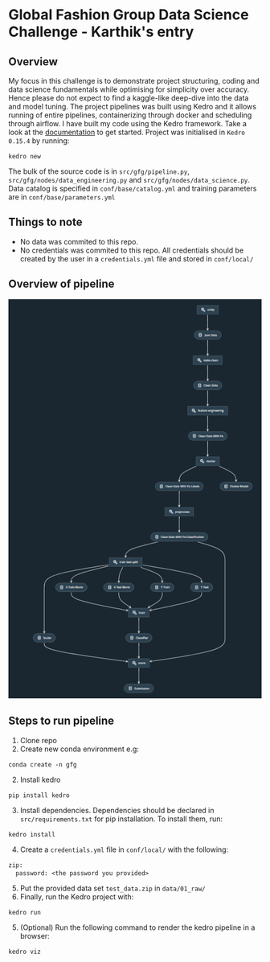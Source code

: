 # Global Fashion Group Data Science Challenge - Karthik's entry

## Overview
My focus in this challenge is to demonstrate project structuring, coding and data science fundamentals while optimising for simplicity over accuracy.
Hence please do not expect to find a kaggle-like deep-dive into the data and model tuning.
The project pipelines was built using Kedro and it allows running of entire pipelines, containerizing through docker and scheduling through airflow.
I have built my code using the Kedro framework. Take a look at the [documentation](https://kedro.readthedocs.io) to get started.
Project was initialised in `Kedro 0.15.4` by running:
```
kedro new
```
The bulk of the source code is in `src/gfg/pipeline.py`, `src/gfg/nodes/data_engineering.py` and `src/gfg/nodes/data_science.py`.
Data catalog is specified in `conf/base/catalog.yml` and training parameters are in `conf/base/parameters.yml`
## Things to note
 * No data was commited to this repo.
 * No credentials was commited to this repo. All credentials should be created by the user in a `credentials.yml` file and stored in `conf/local/`

## Overview of pipeline
![Pipeline](https://github.com/penguinpompom/gfg/blob/master/data/08_reporting/pipeline.PNG)

## Steps to run pipeline
1. Clone repo
2. Create new conda environment e.g:

```
conda create -n gfg 
```

2. Install kedro
```
pip install kedro
```

3. Install dependencies. Dependencies should be declared in `src/requirements.txt` for pip installation. To install them, run:
```
kedro install
```
4. Create a `credentials.yml` file in `conf/local/` with the following:
```
zip:
  password: <the password you provided>
```
5. Put the provided data set `test_data.zip` in `data/01_raw/`
4. Finally, run the Kedro project with:
```
kedro run
```
5. (Optional) Run the following command to render the kedro pipeline in a browser:
```
kedro viz
```
